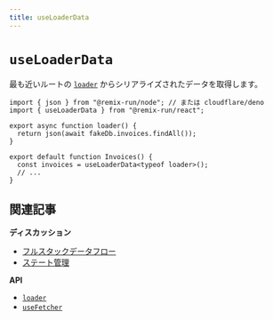 ```yaml
---
title: useLoaderData
---
```


# `useLoaderData`

最も近いルートの [`loader`][loader] からシリアライズされたデータを取得します。

```tsx lines=[2,9]
import { json } from "@remix-run/node"; // または cloudflare/deno
import { useLoaderData } from "@remix-run/react";

export async function loader() {
  return json(await fakeDb.invoices.findAll());
}

export default function Invoices() {
  const invoices = useLoaderData<typeof loader>();
  // ...
}
```

## 関連記事

**ディスカッション**

- [フルスタックデータフロー][fullstack_data_flow]
- [ステート管理][state_management]

**API**

- [`loader`][loader]
- [`useFetcher`][use_fetcher]

[loader]: ../route/loader
[fullstack_data_flow]: ../discussion/data-flow
[state_management]: ../discussion/state-management
[use_fetcher]: ./use-fetcher
